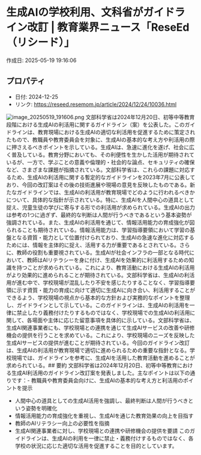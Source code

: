 # 生成AIの学校利用、文科省がガイドライン改訂 | 教育業界ニュース「ReseEd（リシード）」

作成日: 2025-05-19 19:16:06

## プロパティ

- 日付: 2024-12-25
- リンク: https://reseed.resemom.jp/article/2024/12/24/10036.html

![image_20250519_191606.png](../assets/image_20250519_191606.png)
文部科学省は2024年12月20日、初等中等教育段階における生成AIの利活用に関するガイドライン（案）を公表した。このガイドラインは、教育現場における生成AIの適切な利活用を促進するために策定されたもので、教職員や教育委員会を対象に、生成AIの基本的な考え方や利活用の際に押さえるべきポイントを示している。生成AIは、急速に進化を遂げ、社会に広く普及している。教育分野においても、その利便性を生かした活用が期待されているが、一方で、学ぶことの意義や倫理的・社会的な論点、セキュリティの確保など、さまざまな課題が指摘されている。文部科学省は、これらの課題に対応するため、生成AIの利活用に関する暫定的なガイドラインを2023年7月に公表しており、今回の改訂案はその後の技術進展や現場の意見を反映したものである。新たなガイドラインでは、生成AIの利活用が教育現場でどのように行われるべきかについて、具体的な指針が示されている。特に、生成AIを人間中心の道具として捉え、児童生徒の学びに寄与する形での利活用が求められている。生成AIの出力は参考の1つに過ぎず、最終的な判断は人間が行うべきであるという基本姿勢が強調されている。また、生成AIの利活用を通じて、情報活用能力の育成強化が図られることも期待されている。情報活用能力は、学習指導要領において学習の基盤となる資質・能力として位置付けられており、生成AIの急速な進化に対応するためには、情報を主体的に捉え、活用する力が重要であるとされている。さらに、教師の役割も重要視されている。生成AIが社会インフラの一部となる時代において、教師はAIリテラシーを身に付け、生成AIを効果的に利活用するための知識を持つことが求められている。これにより、教育活動における生成AIの利活用がより効果的に進められることが期待されている。文部科学省は、生成AIの利活用が進む中で、学校現場が混乱したり不安を感じたりすることなく、学習指導要領に示す資質・能力の育成に向けて適切に生成AIに向き合い、利活用することができるよう、学校現場の視点から基本的な方針および実務的なポイントを整理し、ガイドラインとして示している。このガイドラインは、生成AIの利活用を一律に禁止したり義務付けたりするものではなく、学校現場での生成AIの利活用に関して、各場面や主体に応じた留意事項を具体的に示している。文部科学省は、生成AI関連事業者にも、学校現場との連携を通じて生成AIサービスの改善や研修機会の提供を行うことを求めている。これにより、学校現場のニーズを反映した生成AIサービスの提供が進むことが期待されている。今回のガイドライン改訂は、生成AIの利活用が教育現場で適切に進められるための重要な指針となる。学校現場では、ガイドラインを参考に、生成AIを活用した教育活動を進めることが求められている。## 要約
文部科学省は2024年12月20日、初等中等教育における生成AI利活用のガイドライン改訂案を発表しました。主なポイントは以下の通りです：- 教職員や教育委員会向けに、生成AIの基本的な考え方と利活用のポイントを提示
- 人間中心の道具としての生成AI活用を強調し、最終判断は人間が行うべきという姿勢を明確化
- 情報活用能力の育成強化を重視し、生成AIを通じた教育効果の向上を目指す
- 教師のAIリテラシー向上の必要性を指摘
- 生成AI関連事業者に対し、学校現場との連携や研修機会の提供を要請
このガイドラインは、生成AIの利用を一律に禁止・義務付けするものではなく、各学校の状況に応じた適切な活用を促進することを目的としています。